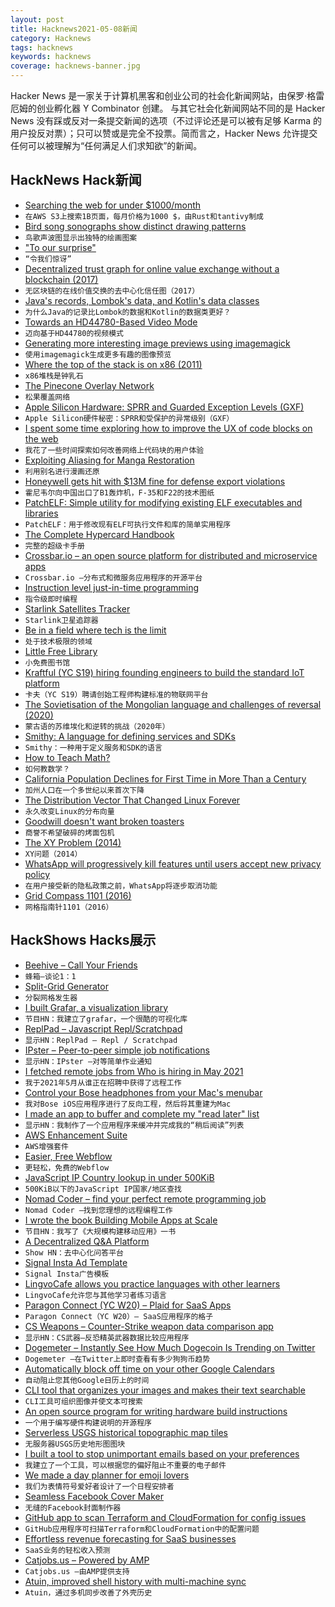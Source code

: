 ```yaml
---
layout: post
title: Hacknews2021-05-08新闻
category: Hacknews
tags: hacknews
keywords: hacknews
coverage: hacknews-banner.jpg
---
```


Hacker News 是一家关于计算机黑客和创业公司的社会化新闻网站，由保罗·格雷厄姆的创业孵化器 Y Combinator 创建。
与其它社会化新闻网站不同的是 Hacker News 没有踩或反对一条提交新闻的选项（不过评论还是可以被有足够 Karma 的用户投反对票）；只可以赞或是完全不投票。简而言之，Hacker News 允许提交任何可以被理解为“任何满足人们求知欲”的新闻。

## HackNews Hack新闻


- [Searching the web for under $1000/month](https://quickwit.io/blog/commoncrawl/)
- `在AWS S3上搜索1B页面，每月价格为1000 $，由Rust和tantivy制成`
- [Bird song sonographs show distinct drawing patterns](https://soundshader.github.io/hss/gallery/)
- `鸟歌声波图显示出独特的绘画图案`
- ["To our surprise"](https://scholar.google.com/scholar?q=%22to+our+surprise%22)
- `“令我们惊讶”`
- [Decentralized trust graph for online value exchange without a blockchain (2017)](https://web.archive.org/web/20170722064044/https://settle.network/posts/intro/)
- `无区块链的在线价值交换的去中心化信任图（2017）`
- [Java's records, Lombok's data, and Kotlin's data classes](https://nipafx.dev/java-record-semantics/)
- `为什么Java的记录比Lombok的数据和Kotlin的数据类更好？`
- [Towards an HD44780-Based Video Mode](https://github.com/MisterHW/44780HD)
- `迈向基于HD44780的视频模式`
- [Generating more interesting image previews using imagemagick](https://ognjen.io/generating-more-interesting-image-previews-using-imagemagick/)
- `使用imagemagick生成更多有趣的图像预览`
- [Where the top of the stack is on x86 (2011)](https://eli.thegreenplace.net/2011/02/04/where-the-top-of-the-stack-is-on-x86/)
- `x86堆栈是钟乳石`
- [The Pinecone Overlay Network](https://matrix.org/blog/2021/05/06/introducing-the-pinecone-overlay-network)
- `松果覆盖网络`
- [Apple Silicon Hardware: SPRR and Guarded Exception Levels (GXF)](https://blog.svenpeter.dev/posts/m1_sprr_gxf/)
- `Apple Silicon硬件秘密：SPRR和受保护的异常级别（GXF）`
- [I spent some time exploring how to improve the UX of code blocks on the web](https://ped.ro/blog/code-blocks-but-better)
- `我花了一些时间探索如何改善网络上代码块的用户体验`
- [Exploiting Aliasing for Manga Restoration](https://github.com/msxie92/MangaRestoration)
- `利用别名进行漫画还原`
- [Honeywell gets hit with $13M fine for defense export violations](https://www.defensenews.com/industry/2021/05/04/honeywell-fined-13-million-for-defense-export-violations/)
- `霍尼韦尔向中国出口了B1轰炸机，F-35和F22的技术图纸`
- [PatchELF: Simple utility for modifying existing ELF executables and libraries](https://github.com/NixOS/patchelf)
- `PatchELF：用于修改现有ELF可执行文件和库的简单实用程序`
- [The Complete Hypercard Handbook](https://archive.org/details/The_Complete_HyperCard_Handbook/)
- `完整的超级卡手册`
- [Crossbar.io – an open source platform for distributed and microservice apps](https://crossbar.io/)
- `Crossbar.io –分布式和微服务应用程序的开源平台`
- [Instruction level just-in-time programming](https://blog.asrpo.com/jit_programming)
- `指令级即时编程`
- [Starlink Satellites Tracker](https://findstarlink.com)
- `Starlink卫星追踪器`
- [Be in a field where tech is the limit](https://mathiaskirkbonde.substack.com/p/be-in-a-field-where-tech-is-the-limit)
- `处于技术极限的领域`
- [Little Free Library](http://littlefreelibrary.org/)
- `小免费图书馆`
- [Kraftful (YC S19) hiring founding engineers to build the standard IoT platform](https://www.ycombinator.com/companies/kraftful/)
- `卡夫（YC S19）聘请创始工程师构建标准的物联网平台`
- [The Sovietisation of the Mongolian language and challenges of reversal (2020)](https://blogs.bl.uk/endangeredarchives/2020/11/whats-in-a-name-the-sovietisation-of-a-modern-mongolian-language.html)
- `蒙古语的苏维埃化和逆转的挑战（2020年）`
- [Smithy: A language for defining services and SDKs](https://awslabs.github.io/smithy/)
- `Smithy：一种用于定义服务和SDK的语言`
- [How to Teach Math?](https://rjlipton.wpcomstaging.com/2021/05/05/how-to-teach-math/)
- `如何教数学？`
- [California Population Declines for First Time in More Than a Century](https://www.wsj.com/articles/california-population-declines-for-first-time-in-more-than-a-century-11620416887)
- `加州人口在一个多世纪以来首次下降`
- [The Distribution Vector That Changed Linux Forever](https://tedium.co/2021/05/07/linux-live-cd-history/)
- `永久改变Linux的分布向量`
- [Goodwill doesn't want broken toasters](https://www.npr.org/2021/05/06/993821945/goodwill-doesnt-want-your-broken-toaster)
- `商誉不希望破碎的烤面包机`
- [The XY Problem (2014)](https://xyproblem.info/)
- `XY问题（2014）`
- [WhatsApp will progressively kill features until users accept new privacy policy](https://www.androidpolice.com/2021/05/07/whatsapp-chickens-out-on-its-privacy-policy-deadline/)
- `在用户接受新的隐私政策之前，WhatsApp将逐步取消功能`
- [Grid Compass 1101 (2016)](https://oldcomputers.net/grid1101.html)
- `网格指南针1101（2016）`


## HackShows Hacks展示

- [ Beehive – Call Your Friends](https://www.askbeehive.com/)
- `蜂箱–谈论1：1`
- [ Split-Grid Generator](https://split.js.org/#/split-grid)
- `分裂网格发生器`
- [ I built Grafar, a visualization library](https://thoughtspile.github.io/grafar?new)
- `节目HN：我建立了grafar，一个很酷的可视化库`
- [ ReplPad – Javascript Repl/Scratchpad](https://replpad.com/)
- `显示HN：ReplPad – Repl / Scratchpad`
- [ IPster – Peer-to-peer simple job notifications](https://ipster.io/)
- `显示HN：IPster –对等简单作业通知`
- [ I fetched remote jobs from Who is hiring in May 2021](https://remotehunt.com/hacker-news/remote-jobs)
- `我于2021年5月从谁正在招聘中获得了远程工作`
- [ Control your Bose headphones from your Mac's menubar](https://boze.app)
- `我对Bose iOS应用程序进行了反向工程，然后将其重建为Mac`
- [ I made an app to buffer and complete my "read later" list](https://closetab.email/inbox)
- `显示HN：我制作了一个应用程序来缓冲并完成我的“稍后阅读”列表`
- [ AWS Enhancement Suite](https://chrome.google.com/webstore/detail/deref-%E2%80%94-aws-enhancement-s/nankdihhphnhbfhhcpncdfofgfdbfpmo)
- `AWS增强套件`
- [ Easier, Free Webflow](https://aspect.app?source=yc)
- `更轻松，免费的Webflow`
- [ JavaScript IP Country lookup in under 500KiB](https://www.npmjs.com/package/ip3country)
- `500KiB以下的JavaScript IP国家/地区查找`
- [ Nomad Coder – find your perfect remote programming job](https://nomadcoder.work/)
- `Nomad Coder –找到您理想的远程编程工作`
- [ I wrote the book Building Mobile Apps at Scale](http://mobileatscale.com/)
- `节目HN：我写了《大规模构建移动应用》一书`
- [ A Decentralized Q&A Platform](https://musing.io)
- `Show HN：去中心化问答平台`
- [ Signal Insta Ad Template](https://tacix.at/experiments/signal.html)
- `Signal Insta广告模板`
- [ LingvoCafe allows you practice languages with other learners](https://www.lingvo.cafe/)
- `LingvoCafe允许您与其他学习者练习语言`
- [ Paragon Connect (YC W20) – Plaid for SaaS Apps](item?id=27050798)
- `Paragon Connect（YC W20）– SaaS应用程序的格子`
- [ CS Weapons – Counter-Strike weapon data comparison app](https://www.csweapons.com)
- `显示HN：CS武器–反恐精英武器数据比较应用程序`
- [ Dogemeter – Instantly See How Much Dogecoin Is Trending on Twitter](https://dogemeter.netlify.app/)
- `Dogemeter –在Twitter上即时查看有多少狗狗币趋势`
- [ Automatically block off time on your other Google Calendars](https://calendarpush.com/)
- `自动阻止您其他Google日历上的时间`
- [ CLI tool that organizes your images and makes their text searchable](https://www.npmjs.com/package/cluttr)
- `CLI工具可组织图像并使文本可搜索`
- [ An open source program for writing hardware build instructions](https://gitbuilding.io/)
- `一个用于编写硬件构建说明的开源程序`
- [ Serverless USGS historical topographic map tiles](https://kylebarron.dev/usgs-topo-mosaic)
- `无服务器USGS历史地形图图块`
- [ I built a tool to stop unimportant emails based on your preferences](https://www.inmoat.com/)
- `我建立了一个工具，可以根据您的偏好阻止不重要的电子邮件`
- [ We made a day planner for emoji lovers](https://apps.apple.com/in/app/notmoji/id1557831831)
- `我们为表情符号爱好者设计了一个日程安排者`
- [ Seamless Facebook Cover Maker](https://quotescover.com/tools/facebook-cover-photo-maker)
- `无缝的Facebook封面制作器`
- [ GitHub app to scan Terraform and CloudFormation for config issues](https://github.com/apps/iacbot)
- `GitHub应用程序可扫描Terraform和CloudFormation中的配置问题`
- [ Effortless revenue forecasting for SaaS businesses](https://saascast.io)
- `SaaS业务的轻松收入预测`
- [ Catjobs.us – Powered by AMP](https://catjobs.us/)
- `Catjobs.us –由AMP提供支持`
- [ Atuin, improved shell history with multi-machine sync](https://github.com/ellie/atuin)
- `Atuin，通过多机同步改善了外壳历史`


